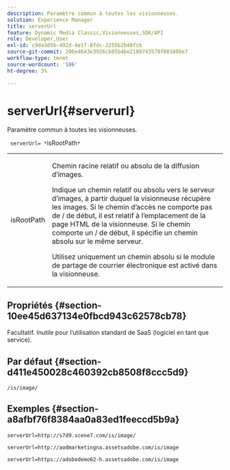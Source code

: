 ```yaml
---
description: Paramètre commun à toutes les visionneuses.
solution: Experience Manager
title: serverUrl
feature: Dynamic Media Classic,Visionneuses,SDK/API
role: Developer,User
exl-id: c9da3d5b-492d-4e1f-8fdc-3255b2b40fc6
source-git-commit: 206e4643e3926cb85b4be2189743578f88180be7
workflow-type: tm+mt
source-wordcount: '106'
ht-degree: 3%

---
```


# serverUrl{#serverurl}

Paramètre commun à toutes les visionneuses.

` serverUrl= *`isRootPath`*`

<table id="table_9B98C97485DD4DEB8A6ECBCE8DF6B886"> 
 <tbody> 
  <tr> 
   <td colname="col1"> <p> <span class="codeph"> <span class="varname"> isRootPath</span> </span> </p> </td> 
   <td colname="col2"> <p>Chemin racine relatif ou absolu de la diffusion d’images. </p> <p> Indique un chemin relatif ou absolu vers le serveur d’images, à partir duquel la visionneuse récupère les images. Si le chemin d’accès ne comporte pas de <span class="filepath"> /</span> de début, il est relatif à l’emplacement de la page HTML de la visionneuse. Si le chemin comporte un <span class="filepath"> /</span> de début, il spécifie un chemin absolu sur le même serveur. </p> <p> Utilisez uniquement un chemin absolu si le module de partage de courrier électronique est activé dans la visionneuse. </p> </td> 
  </tr> 
 </tbody> 
</table>

## Propriétés {#section-10ee45d637134e0fbcd943c62578cb78}

Facultatif. Inutile pour l’utilisation standard de SaaS (logiciel en tant que service).

## Par défaut {#section-d411e450028c460392cb8508f8ccc5d9}

`/is/image/`

## Exemples {#section-a8afbf76f8384aa0a83ed1feeccd5b9a}

```
serverUrl=http://s7d9.scene7.com/is/image/
```

```
serverUrl=http://aodmarketingna.assetsadobe.com/is/image
```

```
serverUrl=https://adobedemo62-h.assetsadobe.com/is/image
```
